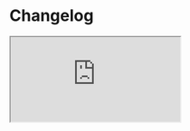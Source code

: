 # Changelog <a href="https://www.eblasoft.com.tr/espocrm-extension-page/sms" target="_blank" id="ext-version" data-id="64a6d717d1ec80e20"></a>

<iframe src="https://crm.eblasoft.com.tr/?entryPoint=changeLog&exId=64a6d717d1ec80e20" allowfullscreen></iframe>